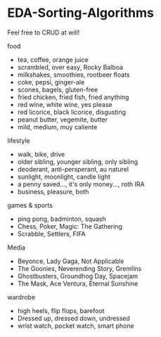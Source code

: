 # EDA-Sorting-Algorithms

Feel free to CRUD at will!


food
- tea, coffee, orange juice
- scrambled, over easy, Rocky Balboa
- milkshakes, smoothies, rootbeer floats
- coke, pepsi, ginger-ale
- scones, bagels, gluten-free
- fried chicken, fried fish, fried anything
- red wine, white wine, yes please
- red licorice, black licorice, disgusting
- peanut butter, vegemite, butter
- mild, medium, muy caliente

lifestyle
- walk, bike, drive
- older sibling, younger sibling, only sibling
- deoderant, anti-persperant, au naturel
- sunlight, moonlight, candle light
- a penny saved..., it's only money..., roth IRA
- business, pleasure, both

games & sports
- ping pong, badminton, squash
- Chess, Poker, Magic: The Gathering
- Scrabble, Settlers, FIFA

Media
- Beyonce, Lady Gaga, Not Applicable
- The Goonies, Neverending Story, Gremlins
- Ghostbusters, Groundhog Day, Spacejam
- The Mask, Ace Ventura, Eternal Sunshine

wardrobe
- high heels, flip flops, barefoot
- Dressed up, dressed down, undressed
- wrist watch, pocket watch, smart phone
